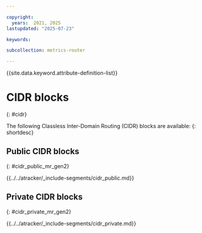 ```yaml
---

copyright:
  years:  2021, 2025
lastupdated: "2025-07-23"

keywords:

subcollection: metrics-router

---
```


{{site.data.keyword.attribute-definition-list}}

# CIDR blocks
{: #cidr}

The following Classless Inter-Domain Routing (CIDR) blocks are available:
{: shortdesc}

## Public CIDR blocks
{: #cidr_public_mr_gen2}


{{../../atracker/_include-segments/cidr_public.md}}

## Private CIDR blocks
{: #cidr_private_mr_gen2}


{{../../atracker/_include-segments/cidr_private.md}}
